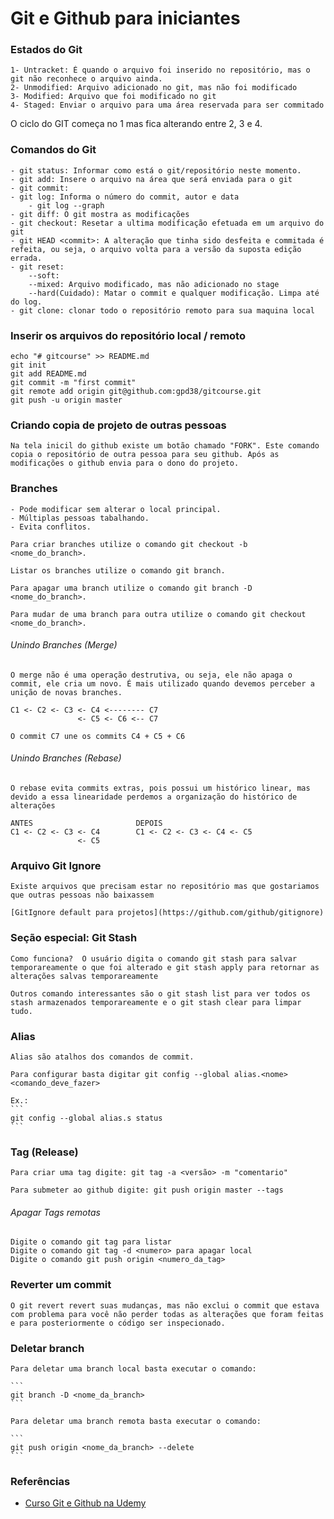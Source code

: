 # Git e Github para iniciantes

### Estados do Git

	1- Untracket: É quando o arquivo foi inserido no repositório, mas o git não reconhece o arquivo ainda.
	2- Unmodified: Arquivo adicionado no git, mas não foi modificado
	3- Modified: Arquivo que foi modificado no git
	4- Staged: Enviar o arquivo para uma área reservada para ser commitado

O ciclo do GIT começa no 1 mas fica alterando entre 2, 3 e 4.

### Comandos do Git

	- git status: Informar como está o git/repositório neste momento.
	- git add: Insere o arquivo na área que será enviada para o git
	- git commit: 
	- git log: Informa o número do commit, autor e data
		- git log --graph
	- git diff: O git mostra as modificações 
	- git checkout: Resetar a ultima modificação efetuada em um arquivo do git
	- git HEAD <commit>: A alteração que tinha sido desfeita e commitada é refeita, ou seja, o arquivo volta para a versão da suposta edição errada.
	- git reset:
		--soft: 
		--mixed: Arquivo modificado, mas não adicionado no stage
		--hard(Cuidado): Matar o commit e qualquer modificação. Limpa até do log.
	- git clone: clonar todo o repositório remoto para sua maquina local

### Inserir os arquivos do repositório local / remoto

	echo "# gitcourse" >> README.md
	git init
	git add README.md
	git commit -m "first commit"
	git remote add origin git@github.com:gpd38/gitcourse.git
	git push -u origin master

### Criando copia de projeto de outras pessoas

	Na tela inicil do github existe um botão chamado "FORK". Este comando copia o repositório de outra pessoa para seu github. Após as modificações o github envia para o dono do projeto.

### Branches

	- Pode modificar sem alterar o local principal.
	- Múltiplas pessoas tabalhando.
	- Evita conflitos.

	Para criar branches utilize o comando git checkout -b <nome_do_branch>.

	Listar os branches utilize o comando git branch.

	Para apagar uma branch utilize o comando git branch -D <nome_do_branch>.

	Para mudar de uma branch para outra utilize o comando git checkout <nome_do_branch>.

###### Unindo Branches (Merge)

	O merge não é uma operação destrutiva, ou seja, ele não apaga o commit, ele cria um novo. É mais utilizado quando devemos perceber a unição de novas branches.

	C1 <- C2 <- C3 <- C4 <-------- C7
                   <- C5 <- C6 <-- C7

    O commit C7 une os commits C4 + C5 + C6

###### Unindo Branches (Rebase)

	O rebase evita commits extras, pois possui um histórico linear, mas devido a essa linearidade perdemos a organização do histórico de alterações

	ANTES						DEPOIS
	C1 <- C2 <- C3 <- C4		C1 <- C2 <- C3 <- C4 <- C5
	               <- C5

### Arquivo Git Ignore

	Existe arquivos que precisam estar no repositório mas que gostariamos que outras pessoas não baixassem

	[GitIgnore default para projetos](https://github.com/github/gitignore)

### Seção especial: Git Stash

	Como funciona?  O usuário digita o comando git stash para salvar temporareamente o que foi alterado e git stash apply para retornar as alterações salvas temporareamente

	Outros comando interessantes são o git stash list para ver todos os stash armazenados temporareamente e o git stash clear para limpar tudo.

### Alias

	Alias são atalhos dos comandos de commit.

	Para configurar basta digitar git config --global alias.<nome> <comando_deve_fazer>

	Ex.:
	```
	git config --global alias.s status
	```

### Tag (Release)

	Para criar uma tag digite: git tag -a <versão> -m "comentario"

	Para submeter ao github digite: git push origin master --tags

###### Apagar Tags remotas

	Digite o comando git tag para listar
	Digite o comando git tag -d <numero> para apagar local
	Digite o comando git push origin <numero_da_tag>

### Reverter um commit

	O git revert revert suas mudanças, mas não exclui o commit que estava com problema para você não perder todas as alterações que foram feitas e para posteriormente o código ser inspecionado.

### Deletar branch

	Para deletar uma branch local basta executar o comando:
	
	```
	git branch -D <nome_da_branch>
	```
	
	Para deletar uma branch remota basta executar o comando:
	
	```
	git push origin <nome_da_branch> --delete
	```

### Referências
- [Curso Git e Github na Udemy](https://www.udemy.com/course/git-e-github-para-iniciantes/learn/lecture/5120486#overview)

